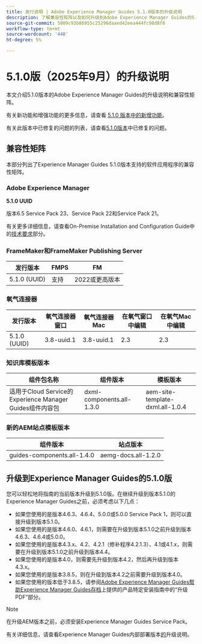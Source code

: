 ```yaml
---
title: 发行说明 | Adobe Experience Manager Guides 5.1.0版本的升级说明
description: 了解兼容性矩阵以及如何升级到Adobe Experience Manager Guides的5.1.0版本。
source-git-commit: 5809c93b86955c25296daaed42eea444fc98d8f0
workflow-type: tm+mt
source-wordcount: '448'
ht-degree: 5%

---
```


# 5.1.0版（2025年9月）的升级说明

本文介绍5.1.0版本的Adobe Experience Manager Guides的升级说明和兼容性矩阵。

有关新功能和增强功能的更多信息，请查看 [5.1.0 版本中的新增功能](../release-info/whats-new-5-1-0.md)。

有关此版本中已修复的问题的列表，请查看[5.1.0版本](../release-info/fixed-issues-5-1-0.md)中已修复的问题。

## 兼容性矩阵

本部分列出了Experience Manager Guides 5.1.0版本支持的软件应用程序的兼容性矩阵。

### Adobe Experience Manager

**5.1.0 UUID**

版本6.5 Service Pack 23、Service Pack 22和Service Pack 21。

有关更多详细信息，请查看On-Premise Installation and Configuration Guide中的[技术要求](../install-guide/download-install-technical-requirements.md)部分。

### FrameMaker和FrameMaker Publishing Server

| 发行版本 | FMPS | FM |
| --- | --- | --- |
| 5.1.0 (UUID) | 支持 | 2022或更高版本 |

### 氧气连接器

| 发行版本 | 氧气连接器窗口 | 氧气连接器Mac | 在氧气窗口中编辑 | 在氧气Mac中编辑 |
| --- | --- | --- |--- |--- |
| 5.1.0 (UUID) | 3.8-uuid.1 | 3.8-uuid.1 | 2.3 | 2.3 |

### 知识库模板版本

| 组件包名称 | 组件版本 | 模板版本 |
|---|---|---|
| 适用于Cloud Service的Experience Manager Guides组件内容包 | dxml-components.all-1.3.0 | aem-site-template-dxml.all-1.0.4 |

### 新的AEM站点模板版本


| 组件版本 | 站点版本 |
|---|---|
| guides-components.all-1.4.0 | aemg-docs.all-1.2.0 |


## 升级到Experience Manager Guides的5.1.0版

您可以轻松地将指南的当前版本升级到5.1.0版。在继续升级到版本5.1.0的Experience Manager Guides之前，必须考虑以下几点：

- 如果您使用的是版本4.6.3、4.6.4、5.0.0或5.0.0 Service Pack 1，则可以直接升级到版本5.1.0。
- 如果您使用的是版本4.6.0、4.6.1，则需要在升级到版本5.1.0之前升级到版本4.6.3、4.6.4或5.0.0。
- 如果您使用的是版本4.3.x、4.2、4.2.1（修补程序4.2.1.3）、4.1或4.1.x，则需要在升级到版本5.1.0之前升级到版本4.4。
- 如果您使用的是版本4.0，则需要先升级到版本4.2，然后再升级到版本4.3.x。
- 如果您使用的是版本3.8.5，则在升级到版本4.2之前需要升级到版本4.0。
- 如果您使用的版本低于3.8.5，请参阅[Adobe Experience Manager Guides帮助Experience Manager Guides存档](https://helpx.adobe.com/cn/xml-documentation-for-experience-manager/archive.html)上提供的产品特定安装指南中的“升级PDF”部分。

>[!NOTE]
>
>在升级AEM版本之前，必须安装Experience Manager Guides Service Pack。

有关详细信息，请查看Experience Manager Guides内部部署版本[的](../install-guide/upgrade-xml-documentation.md)升级说明。
